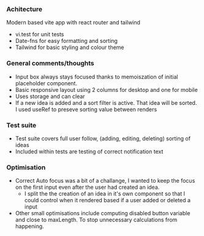 ### Achitecture

Modern based vite app with react router and tailwind

- vi.test for unit tests
- Date-fns for easy formatting and sorting
- Tailwind for basic styling and colour theme

### General comments/thoughts

- Input box always stays focused thanks to memoiszation of initial placeholder component.
- Basic responsive layout using 2 columns for desktop and one for mobile
- Uses storage and can clear
- If a new idea is added and a sort filter is active. That idea will be sorted. I used useRef to preseve sorting value between renders

### Test suite

- Test suite covers full user follow, (adding, editing, deleting) sorting of ideas
- Included within tests are testing of correct notification text

### Optimisation

- Correct Auto focus was a bit of a challange, I wanted to keep the focus on the first input even after the user had created an idea.
  - I split the the creation of an idea in it's own component so that I could control when it rendered based if a user added or deleted a input
- Other small optimisations include computing disabled button variable and close to maxLength. To stop unnecessary calculations from happening.
